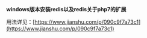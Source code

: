 **windows版本安装redis以及redis关于php7的扩展**


用法详见：[https://www.jianshu.com/p/090c9f7a73c1](https://www.jianshu.com/p/090c9f7a73c1)